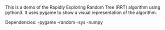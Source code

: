 This is a demo of the Rapidly Exploring Random Tree (RRT) algorithm using python3. It uses pygame to show a visual representation of the algorithm.

Dependencies:
-pygame
-random
-sys
-numpy